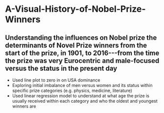 # A-Visual-History-of-Nobel-Prize-Winners

## Understanding the influences on Nobel prize the determinants of Novel Prize winners from the start of the prize, in 1901, to 2016---from the time the prize was very Eurocentric and male-focused versus the status in the present day

- Used line plot to zero in on USA dominance
- Exploring initial imbalance of men versus women and its status within specific prize categories (e.g. physics, medicine, literature)
- Used linear regression model to understand at what age the prize is usually received within each category and who the oldest and youngest winners are

